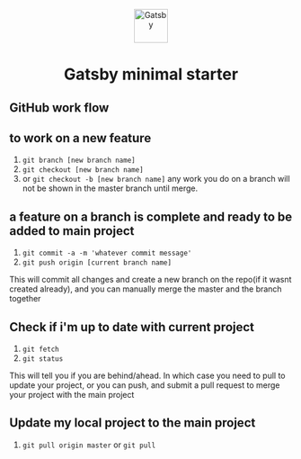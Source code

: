 <p align="center">
  <a href="https://www.gatsbyjs.com/?utm_source=starter&utm_medium=readme&utm_campaign=minimal-starter">
    <img alt="Gatsby" src="https://www.gatsbyjs.com/Gatsby-Monogram.svg" width="60" />
  </a>
</p>
<h1 align="center">
  Gatsby minimal starter
</h1>

## GitHub work flow


## to work on a new feature
1. ```git branch [new branch name]```
2. ```git checkout [new branch name]```
3. or ```git checkout -b [new branch name]```
any work you do on a branch will not be shown in the master branch until merge.

## a feature on a branch is complete and ready to be added to main project
1. ```git commit -a -m 'whatever commit message'```
2. ```git push origin [current branch name]```

This will commit all changes and create a new branch on the repo(if it wasnt created already), and you can manually merge the master and the branch together
## Check if i'm up to date with current project
1. ```git fetch```
2. ```git status```

This will tell you if you are behind/ahead. In which case you need to pull to update your project, or you can push, and submit a pull request to merge your project with the main project

## Update my local project to the main project
1. ```git pull origin master```
or ```git pull```
## 

